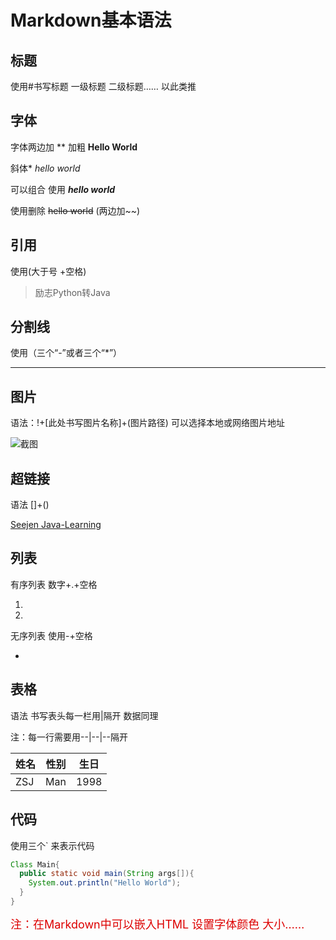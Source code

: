 # Markdown基本语法

## 标题

使用#书写标题 一级标题 二级标题…… 以此类推

## 字体

字体两边加 ** 加粗 **Hello World**

斜体*    *hello world*

可以组合 使用   ***hello world***

使用删除   ~~hello world~~  (两边加~~)



## 引用

使用(大于号 +空格)

> 励志Python转Java



## 分割线

使用（三个“-”或者三个“*”）

---



## 图片

语法：!+[此处书写图片名称]+(图片路径) 可以选择本地或网络图片地址

![截图](https://gimg2.baidu.com/image_search/src=http%3A%2F%2Fc-ssl.duitang.com%2Fuploads%2Fitem%2F202002%2F15%2F20200215103345_cmfdl.jpg&refer=http%3A%2F%2Fc-ssl.duitang.com&app=2002&size=f9999,10000&q=a80&n=0&g=0n&fmt=auto?sec=1651139891&t=4d44f1115e49f3c5db84702a68d57520)



## 超链接

语法 []+()

[Seejen  Java-Learning](https://github.com/Seejen0918/Java-learning)



## 列表

有序列表 数字+.+空格

1. 

2. 

无序列表 使用-+空格

- 



## 表格

语法 书写表头每一栏用|隔开 数据同理 

注：每一行需要用--|--|--隔开

姓名|性别|生日
--|--|--
ZSJ|Man|1998



## 代码

使用三个` 来表示代码

```Java
Class Main{
  public static void main(String args[]){
    System.out.println("Hello World");
  }
}
```



<font  size=4 color="#dd000">注：在Markdown中可以嵌入HTML 设置字体颜色 大小……</font> 
